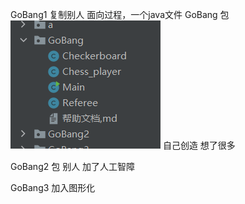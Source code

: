 GoBang1    复制别人  面向过程，一个java文件 
GoBang 包  ![img.png](img.png) 
            自己创造 想了很多

GoBang2 包 别人 加了人工智障

GoBang3 加入图形化  
